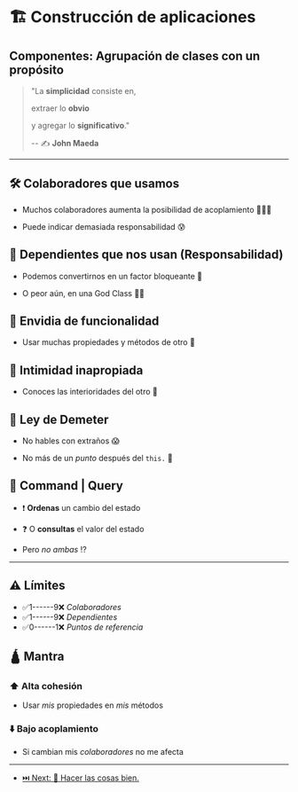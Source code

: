 # 🏗️ Construcción de aplicaciones

## Componentes: Agrupación de clases con un propósito

> "La **simplicidad** consiste en,
>
> extraer lo **obvio**
>
> y agregar lo **significativo**."
>
> -- ✍️ **John Maeda**

---

## 🛠️ Colaboradores que usamos

- Muchos colaboradores aumenta la posibilidad de acoplamiento 🧑‍🤝‍🧑

- Puede indicar demasiada responsabilidad 😰

## 🏥 Dependientes que nos usan (Responsabilidad)

- Podemos convertirnos en un factor bloqueante 🧱

- O peor aún, en una God Class 😶‍🌫️

## 🤤 Envidia de funcionalidad

- Usar muchas propiedades y métodos de otro 🤤

## 💑 Intimidad inapropiada

- Conoces las interioridades del otro 🥰

## 🤡 Ley de Demeter

- No hables con extraños 😱

- No más de un _punto_ después del `this.` 🔵

## 🔀 Command | Query

- ❗ **Ordenas** un cambio del estado

- ❓ O **consultas** el valor del estado

- Pero _no ambas_ ⁉️

---

## ⚠️ Límites

- ✅1------9❌ _Colaboradores_
- ✅1------9❌ _Dependientes_
- ✅0------1❌ _Puntos de referencia_

## 🛕 Mantra

### ⬆️ Alta cohesión

- Usar _mis_ propiedades en _mis_ métodos

### ⬇️ Bajo acoplamiento

- Si cambian mis _colaboradores_ no me afecta

---

- [⏭️ Next: 📝 Hacer las cosas bien.](../5-artisan/1-hacer_las_cosas_bien.md)
